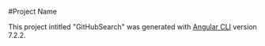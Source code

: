#Project Name

This project intitled "GitHubSearch" was generated with [Angular CLI](https://github.com/angular/angular-cli) version 7.2.2.

